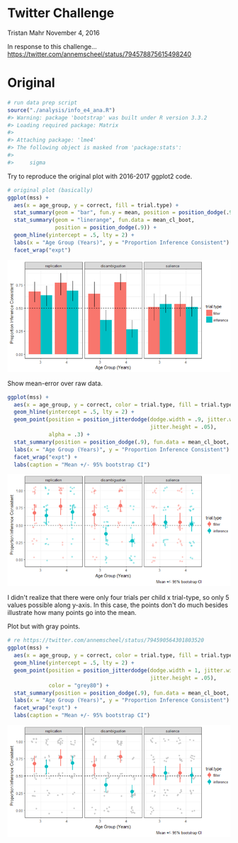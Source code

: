 Twitter Challenge
================
Tristan Mahr
November 4, 2016

In response to this challenge... <https://twitter.com/annemscheel/status/794578875615498240>

Original
========

``` r
# run data prep script
source("./analysis/info_e4_ana.R")
#> Warning: package 'bootstrap' was built under R version 3.3.2
#> Loading required package: Matrix
#> 
#> Attaching package: 'lme4'
#> The following object is masked from 'package:stats':
#> 
#>     sigma
```

Try to reproduce the original plot with 2016-2017 ggplot2 code.

``` r
# original plot (basically)
ggplot(mss) +
  aes(x = age_group, y = correct, fill = trial.type) +
  stat_summary(geom = "bar", fun.y = mean, position = position_dodge(.9)) + 
  stat_summary(geom = "linerange", fun.data = mean_cl_boot, 
               position = position_dodge(.9)) +
  geom_hline(yintercept = .5, lty = 2) +
  labs(x = "Age Group (Years)", y = "Proportion Inference Consistent") +
  facet_wrap("expt")
```

![](twitter_challenge_files/figure-markdown_github/original-1.png)

Show mean-error over raw data.

``` r
ggplot(mss) +
  aes(x = age_group, y = correct, color = trial.type, fill = trial.type) +
  geom_hline(yintercept = .5, lty = 2) +
  geom_point(position = position_jitterdodge(dodge.width = .9, jitter.width = .20, 
                                             jitter.height = .05), 
             alpha = .3) + 
  stat_summary(position = position_dodge(.9), fun.data = mean_cl_boot, size = .9) + 
  labs(x = "Age Group (Years)", y = "Proportion Inference Consistent") +
  facet_wrap("expt") + 
  labs(caption = "Mean +/- 95% bootstrap CI")
```

![](twitter_challenge_files/figure-markdown_github/points%20over%20raw-1.png)

I didn't realize that there were only four trials per child x trial-type, so only 5 values possible along y-axis. In this case, the points don't do much besides illustrate how many points go into the mean.

Plot but with gray points.

``` r
# re https://twitter.com/annemscheel/status/794590564301803520
ggplot(mss) +
  aes(x = age_group, y = correct, color = trial.type, fill = trial.type) +
  geom_hline(yintercept = .5, lty = 2) +
  geom_point(position = position_jitterdodge(dodge.width = 1, jitter.width = .20, 
                                             jitter.height = .05), 
             color = "grey80") + 
  stat_summary(position = position_dodge(.9), fun.data = mean_cl_boot, size = .9) + 
  labs(x = "Age Group (Years)", y = "Proportion Inference Consistent") +
  facet_wrap("expt") + 
  labs(caption = "Mean +/- 95% bootstrap CI")
```

![](twitter_challenge_files/figure-markdown_github/points%20over%20raw%20gray-1.png)
